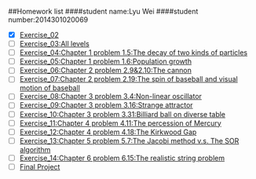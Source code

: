 ##Homework list
####student name:Lyu Wei
####student number:2014301020069

* [x] [Exercise_02]()
* [ ] [Exercise_03:All levels]()
* [ ] [Exercise_04:Chapter 1 problem 1.5:The decay of two kinds of particles]()
* [ ] [Exercise_05:Chapter 1 problem 1.6:Population growth]()
* [ ] [Exercise_06:Chapter 2 problem 2.9&2.10:The cannon]()
* [ ] [Exercise_07:Chapter 2 problem 2.19:The spin of baseball and visual motion of baseball]()
* [ ] [Exercise_08:Chapter 3 problem 3.4:Non-linear oscillator]()
* [ ] [Exercise_09:Chapter 3 problem 3.16:Strange attractor]()
* [ ] [Exercise_10:Chapter 3 problem 3.31:Billiard ball on diverse table]()
* [ ] [Exercise_11:Chapter 4 problem 4.11:The percession of Mercury]()
* [ ] [Exercise_12:Chapter 4 problem 4.18:The Kirkwood Gap]()
* [ ] [Exercise_13:Chapter 5 problem 5.7:The Jacobi method v.s. The SOR algorithm]()
* [ ] [Exercise_14:Chapter 6 problem 6.15:The realistic string problem]()
* [ ] [Final Project]()
